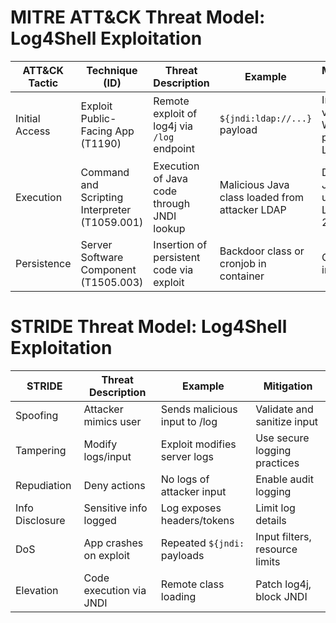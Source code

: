 
# MITRE ATT&CK Threat Model: Log4Shell Exploitation

| ATT&CK Tactic         | Technique (ID)                | Threat Description                           | Example                                        | Mitigation Strategy                          |
|------------------------|-------------------------------|-----------------------------------------------|------------------------------------------------|----------------------------------------------|
| Initial Access         | Exploit Public-Facing App (T1190) | Remote exploit of log4j via `/log` endpoint     | `${jndi:ldap://...}` payload                   | Input validation, WAF, patch Log4j           |
| Execution              | Command and Scripting Interpreter (T1059.001) | Execution of Java code through JNDI lookup   | Malicious Java class loaded from attacker LDAP | Disable JNDI, upgrade Log4j to ≥ 2.17.0      |
| Persistence            | Server Software Component (T1505.003) | Insertion of persistent code via exploit     | Backdoor class or cronjob in container         | Container immut



# STRIDE Threat Model: Log4Shell Exploitation

| STRIDE | Threat Description | Example | Mitigation |
|--------|--------------------|---------|------------|
| Spoofing | Attacker mimics user | Sends malicious input to /log | Validate and sanitize input |
| Tampering | Modify logs/input | Exploit modifies server logs | Use secure logging practices |
| Repudiation | Deny actions | No logs of attacker input | Enable audit logging |
| Info Disclosure | Sensitive info logged | Log exposes headers/tokens | Limit log details |
| DoS | App crashes on exploit | Repeated `${jndi:` payloads | Input filters, resource limits |
| Elevation | Code execution via JNDI | Remote class loading | Patch log4j, block JNDI |
